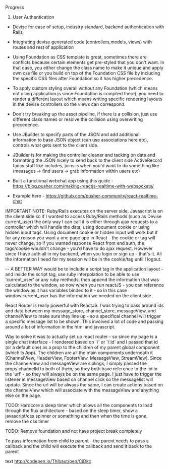 Progress

1) User Authentication

* Devise for ease of setup, industry standard, backend authentication with Rails

* Integrating devise generated code (controllers,models, views) with routes and rest of application 

* Using Foundation as CSS template is great, sometimes there are conflicts because certain elements get pre-styled that you don't want. In that case, you either change the class name to make it unique and apply own css file or you build on top of the Foundation CSS file by including the specific CSS files after Foundation so it has higher precedence. 

* To apply custom styling overall without any Foundation (which means not using application.js since Foundation is compiled there), you need to render a different layout which means writing specific rendering layouts in the devise controllers so the views can correspond.

* Don't try breaking up the asset pipeline, if there is a collision, just use different class names or resolve the collision using overwriting precedence. 

* Use JBuilder to specify parts of the JSON and add additional information to base JSON object (can use associations here etc), controls what gets sent to the client side.

* JBuilder is for making the controller cleaner and tacking on data and formatting the JSON nicely to send back to the client side
ActiveRecord fancy stuff like includes, joins is when you'd want to do something like (messages -> find users -> grab information within users etc)

* Built a functional webchat app using this guide - https://blog.pusher.com/making-reactjs-realtime-with-websockets/ 
* Example here - https://github.com/pusher-community/react-realtime-chat

IMPORTANT NOTE: Ruby/Rails executes on the server side, Javascript is on the client side so
if I wanted to access Ruby/Rails methods (such as Devise current_user) the only way I can
call it is either through ajax requests to a controller which will handle the data, using document
cookie or using hidden input tags. Using document cookie or hidden input will work but if for any
reason you want a one page app in React - the cookie or tag will never change, so if you wanted
response React front end auth, the tags/cookie wouldn't change - you'd have to do ajax request.
However since I have auth all in my backend, when you login or sign up - that's it. All the 
information I need for my session will be in the cookie/tag until I logout. 

-- A BETTER WAY would be to include a script tag in the application layout - and inside the 
script tag, use ruby interpolation to be able to use 'current_user' or any ruby methods, then
append the information that was calculated to the window, so now when you run reactJS - you
can reference the window as it has variables binded to it - so in this case window.current_user has the information we needed on the client side.

React Router is really powerful with ReactJS. I was trying to pass around ids and data between my message_store, channel_store, messageView, and channelView to make sure they line up - so a specifical channel will trigger a specific message list to be shown. This involved a lot of code and passing around a lot of information in the html and javascript. 

Way to solve it was to actually set up react router - so since my page is a single chat interface - I rendered based on '/' or '/:id' and I passed that id (or a default one) as a prop to the children of my parent global component (which is App). The children are all the main components underneath it (ChannelView, HeaderView, FooterView, MessageView, StreamView). Since the channelView and messageView are siblings, I simply passed the props.channelId to both of them, so they both have reference to the :id in the 'url' - so they will always be on the same page. I just have to trigger the listener in messageView based on channel click so the messagelist will update. Since the url will be always the same, I can create actions based on the channelView which will associate with the messageView and anything else on the page.





TODO: Hardcore a sleep timer which allows all the components to load through the flux architecture -
based on the sleep timer, show a javascript/css spinner or something and then when the time is gone,
remove the css timer

TODO: Remove foundation and not have project break completely

To pass information from child to parent - the parent needs to pass a callback and the child will
execute the callback and send it back to the parent

text http://codepen.io/Thibaut/pen/CiDkc